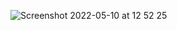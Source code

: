 ![Screenshot 2022-05-10 at 12 52 25](https://user-images.githubusercontent.com/76178825/167601598-153c34f7-60ed-4bda-9a23-2a6a829a3521.png)
